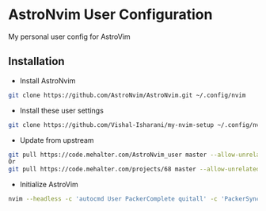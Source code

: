 # AstroNvim User Configuration

My personal user config for AstroVim

## Installation

- Install AstroNvim

```sh
git clone https://github.com/AstroNvim/AstroNvim.git ~/.config/nvim
```

- Install these user settings

```sh
git clone https://github.com/Vishal-Isharani/my-nvim-setup ~/.config/nvim/lua/user
```

- Update from upstream

```sh
git pull https://code.mehalter.com/AstroNvim_user master --allow-unrelated-histories --no-ff
Or
git pull https://code.mehalter.com/projects/68 master --allow-unrelated-histories --no-ff
```

- Initialize AstroVim

```sh
nvim --headless -c 'autocmd User PackerComplete quitall' -c 'PackerSync'
```
